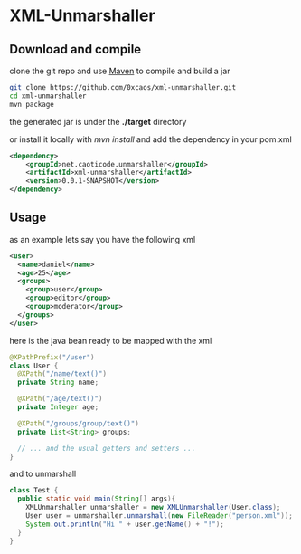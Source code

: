 XML-Unmarshaller
================

Download and compile
-------
clone the git repo and use [Maven](http://maven.apache.org/ "Maven") to compile and build a jar
```bash
git clone https://github.com/0xcaos/xml-unmarshaller.git
cd xml-unmarshaller
mvn package
```
the generated jar is under the **./target** directory

or install it locally with *mvn install* and add the dependency in your pom.xml
```xml
<dependency>
	<groupId>net.caoticode.unmarshaller</groupId>
	<artifactId>xml-unmarshaller</artifactId>
	<version>0.0.1-SNAPSHOT</version>
</dependency>
```

Usage
-----
as an example lets say you have the following xml
```xml
<user>
  <name>daniel</name>
  <age>25</age>
  <groups>
    <group>user</group>
    <group>editor</group>
    <group>moderator</group>
  </groups>
</user>
```
here is the java bean ready to be mapped with the xml

```java
@XPathPrefix("/user")
class User {
  @XPath("/name/text()")
  private String name;

  @XPath("/age/text()")
  private Integer age;

  @XPath("/groups/group/text()")
  private List<String> groups;

  // ... and the usual getters and setters ...
}
```

and to unmarshall

```java
class Test {
  public static void main(String[] args){
    XMLUnmarshaller unmarshaller = new XMLUnmarshaller(User.class);
    User user = unmarshaller.unmarshall(new FileReader("person.xml"));
    System.out.println("Hi " + user.getName() + "!");
  }
}
```
